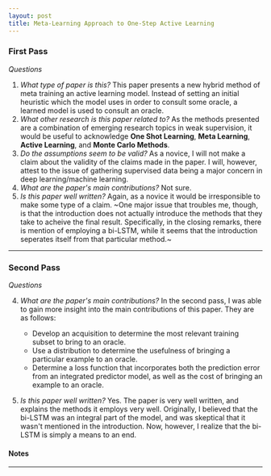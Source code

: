 ```yaml
---
layout: post
title: Meta-Learning Approach to One-Step Active Learning
---
```

### First Pass
*Questions*
  1. *What type of paper is this?* This paper presents a new hybrid method of meta training an active learning model. Instead of setting an initial heuristic which the model uses in order to consult some oracle, a learned model is used to consult an oracle.
  2. *What other research is this paper related to?* As the methods presented are a combination of emerging research topics in weak supervision, it would be useful to acknowledge **One Shot Learning**, **Meta Learning**, **Active Learning**, and **Monte Carlo Methods**. 
  3. *Do the assumptions seem to be valid?* As a novice, I will not make a claim about the validity of the claims made in the paper. I will, however, attest to the issue of gathering supervised data being a major concern in deep learning/machine learning.
  4. *What are the paper's main contributions?* Not sure.
  5. *Is this paper well written?* Again, as a novice it would be irresponsible to make some type of a claim. ~One major issue that troubles me, though, is that the introduction does not actually introduce the methods that they take to acheive the final result. Specifically, in the closing remarks, there is mention of employing a bi-LSTM, while it seems that the introduction seperates itself from that particular method.~
---

### Second Pass
*Questions*

  4. *What are the paper's main contributions?* In the second pass, I was able to gain more insight into the main contributions of this paper. They are as follows:
      - Develop an acquisition to determine the most relevant training subset to bring to an oracle.
      - Use a distribution to determine the usefulness of bringing a particular example to an oracle.
      - Determine a loss function that incorporates both the prediction error from an integrated predictor model, as well as the cost of bringing an example to an oracle.
 
  5. *Is this paper well written?* Yes. The paper is very well written, and explains the methods it employs very well. Originally, I believed that the bi-LSTM was an integral part of the model, and was skeptical that it wasn't mentioned in the introduction. Now, however, I realize that the bi-LSTM is simply a means to an end.
  
 #### Notes
 ---
 
 
 
